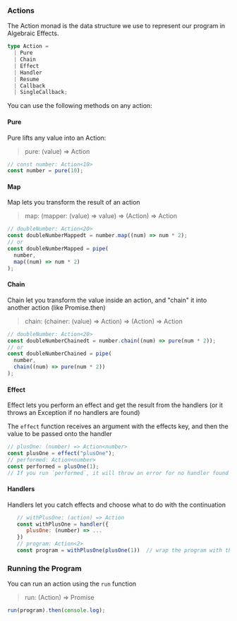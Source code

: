 ### Actions

The Action monad is the data structure we use to represent our program in Algebraic Effects.

```typescript
type Action =
  | Pure
  | Chain
  | Effect
  | Handler
  | Resume
  | Callback
  | SingleCallback;
```

You can use the following methods on any action:

#### Pure

Pure lifts any value into an Action:

> pure: (value) => Action

```javascript
// const number: Action<10>
const number = pure(10);
```

#### Map

Map lets you transform the result of an action

> map: (mapper: (value) => value) => (Action) => Action

```javascript
// doubleNumber: Action<20>
const doubleNumberMappedt = number.map((num) => num * 2);
// or
const doubleNumberMapped = pipe(
  number,
  map((num) => num * 2)
);
```

#### Chain

Chain let you transform the value inside an action, and "chain" it into another action (like Promise.then)

> chain: (chainer: (value) => Action) => (Action) => Action

```javascript
// doubleNumber: Action<20>
const doubleNumberChainedt = number.chain((num) => pure(num * 2));
// or
const doubleNumberChained = pipe(
  number,
  chain((num) => pure(num * 2))
);
```

#### Effect

Effect lets you perform an effect and get the result from the handlers (or it throws an Exception if no handlers are found)

The `effect` function receives an argument with the effects key, and then the value to be passed onto the handler

```javascript
// plusOne: (number) => Action<number>
const plusOne = effect("plusOne");
// performed: Action<number>
const performed = plusOne(1);
// If you run `performed`, it will throw an error for no handler found
```

#### Handlers

Handlers let you catch effects and choose what to do with the continuation

```javascript
   // withPlusOne: (action) => Action
   const withPlusOne = handler({
      plusOne: (number) => ...
   })
   // program: Action<2>
   const program = withPlusOne(plusOne(1))  // wrap the program with the handler to handler it
```

### Running the Program

You can run an action using the `run` function

> run: (Action) => Promise

```javascript
run(program).then(console.log);
```
